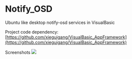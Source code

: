 # Notify_OSD
Ubuntu like desktop notify-osd services in VisualBasic

Project code dependency:
[https://github.com/xieguigang/VisualBasic_AppFramework](https://github.com/xieguigang/VisualBasic_AppFramework)

Screenshots
![](https://github.com/xieguigang/Notify_OSD/blob/master/screenshots.png?raw=true)